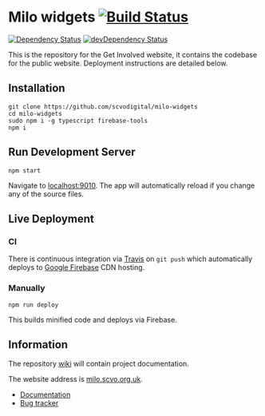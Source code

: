 # Milo widgets [![Build Status](https://travis-ci.org/scvodigital/milo-widgets.svg?branch=master)](https://travis-ci.org/scvodigital/milo-widgets)

[![Dependency Status](https://david-dm.org/scvodigital/milo-widgets/master.svg)](https://david-dm.org/scvodigital/milo-widgets/master) [![devDependency Status](https://david-dm.org/scvodigital/milo-widgets/master/dev-status.svg)](https://david-dm.org/scvodigital/milo-widgets/master#info=devDependencies)

This is the repository for the Get Involved website, it contains the codebase for the public website. Deployment instructions are detailed below.

## Installation
```
git clone https://github.com/scvodigital/milo-widgets
cd milo-widgets
sudo npm i -g typescript firebase-tools
npm i
```

## Run Development Server
```
npm start
```
Navigate to [localhost:9010](http://localhost:9010). The app will automatically reload if you change any of the source files.

## Live Deployment
### CI
There is continuous integration via [Travis](https://travis-ci.org) on `git push` which automatically deploys to [Google Firebase](https://firebase.google.com) CDN hosting.

### Manually
```
npm run deploy
```
This builds minified code and deploys via Firebase.

## Information
The repository [wiki](https://github.com/scvodigital/milo-widgets/wiki) will contain project documentation.

The website address is [milo.scvo.org.uk](https://milo.scvo.org.uk).

* [Documentation](https://github.com/scvodigital/milo-widgets/wiki)
* [Bug tracker](https://github.com/scvodigital/milo-widgets/issues)
